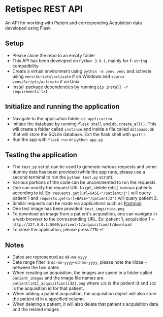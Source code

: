 # Retispec REST API
An API for working with Patient and corresponding Acquisition data developed using Flask

## Setup
- Please clone the repo to an empty folder
- This API has been developed on `Python 3.9.1`, mainly for `f-string` compatibility
- Create a virtual environment using `python -m venv venv` and activate using `venv\Scripts\activate` if on Windows and `source venv/Scripts/activate` if on Unix
- Install package dependencies by running `pip install -r requirements.txt`

## Initialize and running the application
- Navigate to the application folder `cd application`
- Initiate the database by running `flask shell` and `db.create_all()`. This will create a folder called `instance` and inside a file called `database.db` that will store the SQLite database. Exit the flask shell with `quit()`.
- Run the app with `flask run` or `python app.py`

## Testing the application
- The `test.py` script can be used to generate various requests and some dummy data has been provided (while the app runs, please use a second terminal to run the `python test.py` script).
- Various portions of the code can be uncommented to run the requests
- One can modify the request URL to get, delete (etc.) various patients according to id. Ex: `requests.get(url=BASE+"/patient/1")` will query patient 1 and `requests.get(url=BASE+"/patient/2")` will query patient 2.
- Similar requests can be made via applications such as [Postman](https://www.postman.com).
- One test image has been provided: `test_imgs/rice.png`.
- To download an image from a patient's acquisition, one can navigate in a web browser to the corresponding URL. Ex: patient 1, acquisition 1 = `http://127.0.0.1:5000/patient/1/acquisition/1/download`
- To close the application, please press `CTRL+C`

## Notes
- Dates are represented as `dd-mm-yyyy`
- Date range filter is `dd-mm-yyyy~dd-mm-yyyy`, please note the tildae `~` between the two dates
- When creating an acquisition, the images are saved in a folder called `patient_images` and the image file names are `patient[id1]_acquisition[id2].png` where `id1` is the patient id and `id2` is the acquisition id for that patient.
- When adding a patient acquisition, the acquisition object will also store the patient id in a specified column.
- When deleting a patient, it will also delete that patient's acquisition data and the related images

